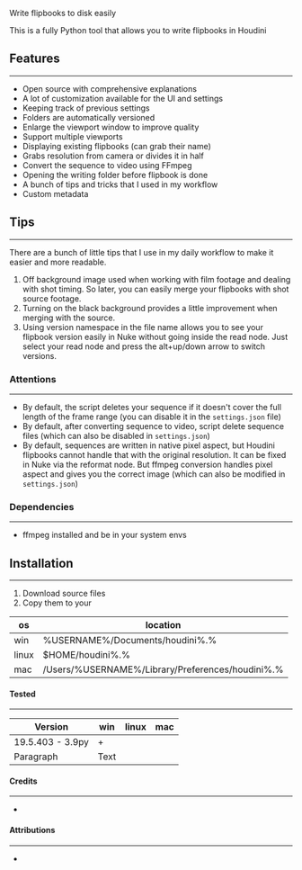 
Write flipbooks to disk easily

This is a fully Python tool that allows you to write flipbooks in Houdini

## Features
---
 - Open source with comprehensive explanations
 - A lot of customization available for the UI and settings
 - Keeping track of previous settings
 - Folders are automatically versioned
 - Enlarge the viewport window to improve quality
 - Support multiple viewports
 - Displaying existing flipbooks (can grab their name)
 - Grabs resolution from camera or divides it in half
 - Convert the sequence to video using FFmpeg
 - Opening the writing folder before flipbook is done 
 - A bunch of tips and tricks that I used in my workflow
 - Custom metadata
## Tips
---
There are a bunch of little tips that I use in my daily workflow to make it easier and more readable.

1. Off background image used when working with film footage and dealing with shot timing. So later, you can easily merge your flipbooks with shot source footage.  
2. Turning on the black background provides a little improvement when merging with the source.  
3. Using version namespace in the file name allows you to see your flipbook version easily in Nuke without going inside the read node. Just select your read node and press the alt+up/down arrow to switch versions.

### Attentions
---
- By default, the script deletes your sequence if it doesn't cover the full length of the frame range (you can disable it in the `settings.json` file)  
- By default, after converting sequence to video, script delete sequence files (which can also be disabled in `settings.json`)  
- By default, sequences are written in native pixel aspect, but Houdini flipbooks cannot handle that with the original resolution. It can be fixed in Nuke via the reformat node. But ffmpeg conversion handles pixel aspect and gives you the correct image (which can also be modified in `settings.json`)

### Dependencies
---
- ffmpeg installed and be in your system envs
## Installation 
---
1. Download source files 
2. Copy them to your 

| os | location |
|---|---|
| win | %USERNAME%/Documents/houdini%.% |
| linux | $HOME/houdini%.% |
| mac | /Users/%USERNAME%/Library/Preferences/houdini%.% |

#### Tested
---

| Version     | win | linux | mac |
| ----------- | ----------- |----------- | ----------- | 
| 19.5.403 - 3.9py     |+|
| Paragraph   | Text        | 

#### Credits 
---
- 

#### Attributions 
---
- 
